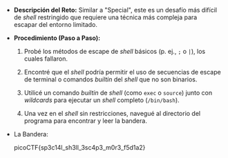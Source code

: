 - **Descripción del Reto:** Similar a "Special", este es un desafío más difícil de _shell_ restringido que requiere una técnica más compleja para escapar del entorno limitado.
    
- **Procedimiento (Paso a Paso):**
    
    1. Probé los métodos de escape de _shell_ básicos (p. ej., `;` o `|`), los cuales fallaron.
        
    2. Encontré que el _shell_ podría permitir el uso de secuencias de escape de terminal o comandos _builtin_ del _shell_ que no son binarios.
        
    3. Utilicé un comando _builtin_ de _shell_ (como `exec` o `source`) junto con _wildcards_ para ejecutar un _shell_ completo (`/bin/bash`).
        
    4. Una vez en el _shell_ sin restricciones, navegué al directorio del programa para encontrar y leer la bandera.
        
- La Bandera:
    
    picoCTF{sp3c14l_sh3ll_3sc4p3_m0r3_f5d1a2}